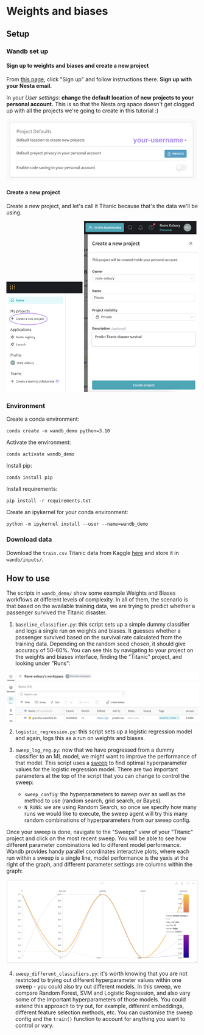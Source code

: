 # Weights and biases

## Setup

### Wandb set up

#### Sign up to weights and biases and create a new project

From [this page](https://wandb.ai/site), click "Sign up" and follow instructions there. **Sign up with your Nesta email.**

In your *User settings*: **change the default location of new projects to your personal account.** This is so that the Nesta org space doesn't get clogged up with all the projects we're going to create in this tutorial :)

<img src="screenshots/default_location.jpg" width="500">

#### Create a new project

Create a new project, and let's call it Titanic because that's the data we'll be using.

<img src="screenshots/create_new_project.jpg" width="200">

<img src="screenshots/create_new_project_2.png" width="300">

### Environment
Create a conda environment:
```
conda create -n wandb_demo python=3.10   
```

Activate the environment:
```
conda activate wandb_demo
```

Install pip:
```
conda install pip
```
Install requirements:
```
pip install -r requirements.txt
```

Create an ipykernel for your conda environment:
```
python -m ipykernel install --user --name=wandb_demo
```

### Download data
Download the `train.csv` Titanic data from Kaggle [here](https://www.kaggle.com/competitions/titanic/data) and store it in `wandb/inputs/`.

## How to use

The scripts in `wandb_demo/` show some example Weights and Biases workflows at different levels of complexity. In all of them, the scenario is that based on the available training data, we are trying to predict whether a passenger survived the Titanic disaster.

1. `baseline_classifier.py`: this script sets up a simple dummy classifier and logs a single run on weights and biases. It guesses whether a passenger survived based on the survival rate calculated from the training data. Depending on the random seed chosen, it should give accuracy of 50-60%. You can see this by navigating to your project on the weights and biases interface, finding the "Titanic" project, and looking under "Runs":

<img src="screenshots/dummy_classifier.png" width="600">

2. `logistic_regression.py`: this script sets up a logistic regression model and again, logs this as a run on weights and biases.

3. `sweep_log_reg.py`: now that we have progressed from a dummy classifier to an ML model, we might want to improve the performance of that model. This script uses a [sweep](https://docs.wandb.ai/guides/sweeps) to find optimal hyperparameter values for the logistic regression model. There are two important parameters at the top of the script that you can change to control the sweep:
    - `sweep_config`: the hyperparameters to sweep over as well as the method to use (random search, grid search, or Bayes).
    - `N_RUNS`: we are using Random Search, so once we specify how many runs we would like to execute, the sweep agent will try this many random combinations of hyperparameters from our sweep config.

Once your sweep is done, navigate to the "Sweeps" view of your "Titanic" project and click on the most recent sweep. You will be able to see how different parameter combinations led to different model performance. Wandb provides handy parallel coordinates interactive plots, where each run within a sweep is a single line, model performance is the yaxis at the right of the graph, and different parameter settings are columns within the graph:

<img src="screenshots/sweep_viz.png" width="600">

4. `sweep_different_classifiers.py`: it's worth knowing that you are not restricted to trying out different hyperparameter values within one sweep - you could also try out different models. In this sweep, we compare Random Forest, SVM and Logistic Regression, and also vary some of the important hyperparameters of those models. You could extend this approach to try out, for example, different embeddings, different feature selection methods, etc. You can customise the sweep config and the `train()` function to account for anything you want to control or vary.
